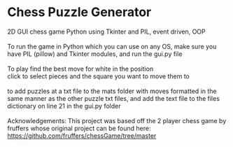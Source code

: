 # Chess Puzzle Generator
2D GUI chess game Python using Tkinter and PIL, event driven, OOP
<br />
<br />
To run the game in Python which you can use on any OS, make sure you have PIL (pillow) and Tkinter modules, and run the gui.py file
<br />
<br />
To play find the best move for white in the position
<br />
click to select pieces and the square you want to move them to
<br />
<br />
to add puzzles at a txt file to the mats folder with moves formatted in the same manner as the other puzzle txt files, and add the text file to the files dictionary on line 21 in the gui.py folder
<br />
<br />
Acknowledgements: This project was based off the 2 player chess game by fruffers whose original project can be found here: https://github.com/fruffers/chessGame/tree/master